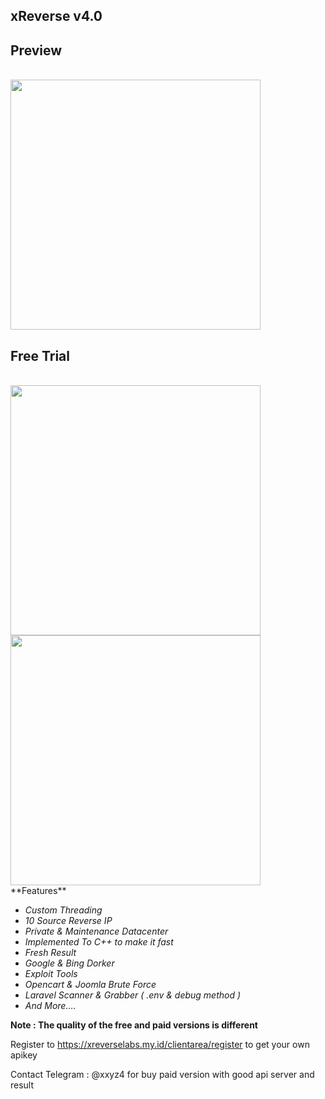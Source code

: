 ## xReverse v4.0

## Preview
  <br>
  <image src="https://xreverselabs.my.id/assets/img/view.png" height="400">
  <br>

## Free Trial
<br>
  <image src="https://raw.githubusercontent.com/yon3zu/xReverse/main/prev1.png" height="400">
  <br>

  <image src="https://raw.githubusercontent.com/yon3zu/xReverse/main/prev2.png" height="400">
  <br>
  **Features**
  
  - _Custom Threading_
  - _10 Source Reverse IP_
  - _Private & Maintenance Datacenter_
  - _Implemented To C++ to make it fast_
  - _Fresh Result_
  - _Google & Bing Dorker_
  - _Exploit Tools_
  - _Opencart & Joomla Brute Force_
  - _Laravel Scanner & Grabber ( .env & debug method )_
  - _And More...._

   **Note : The quality of the free and paid versions is different**

   Register to https://xreverselabs.my.id/clientarea/register to get your own apikey
 
Contact Telegram : @xxyz4 for buy paid version with good api server and result
